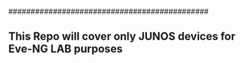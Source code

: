 #############################################
## This Repo will cover only JUNOS devices for Eve-NG LAB purposes ##
